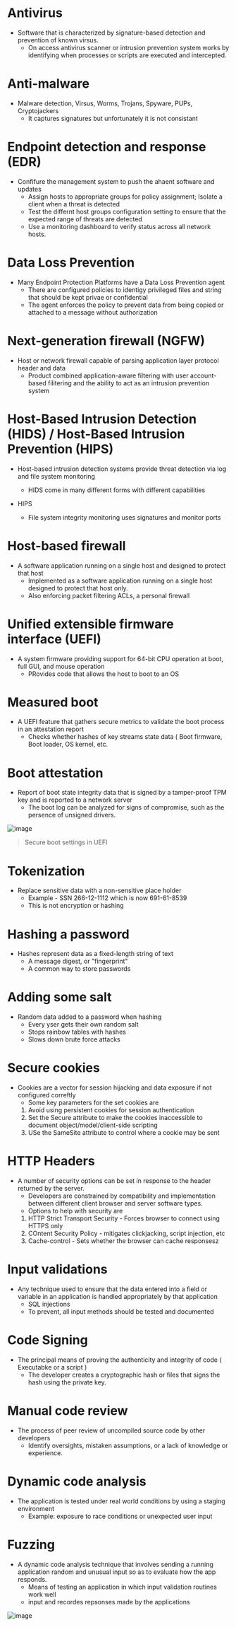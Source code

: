 # Antivirus
-  Software that is characterized by signature-based detection and prevention of known virsus.
   - On access antivirus scanner or intrusion prevention system works by identifying when processes or scripts are executed and intercepted. 

# Anti-malware
- Malware detection, Virsus, Worms, Trojans, Spyware, PUPs, Cryptojackers
  - It captures signatures but unfortunately it is not consistant

# Endpoint detection and response (EDR)
- Confifure the management system to push the ahaent software and updates 
  - Assign hosts to appropriate groups for policy assignment; Isolate a client when a threat is detected
  - Test the differnt host groups configuration setting to ensure that the expected range of threats are detected
  - Use a monitoring dashboard to verify status across all network hosts.

# Data Loss Prevention
- Many Endpoint Protection Platforms have a Data Loss Prevention agent
  - There are configured policies to identigy privileged files and string that should be kept privae or confidential 
  - The agent enforces the policy to prevent data from being copied or attached to a message without authorization

# Next-generation firewall (NGFW) 
- Host or network firewall capable of parsing application layer protocol header and data 
  - Product combined application-aware filtering with user account-based filitering and the ability to act as an intrusion prevention system

# Host-Based Intrusion Detection (HIDS) / Host-Based Intrusion Prevention (HIPS)
- Host-based intrusion detection systems provide threat detection via log and file system monitoring 
  - HIDS come in many different forms with different capabilities 

- HIPS
  - File system integrity monitoring uses signatures and monitor ports

# Host-based firewall
- A software application running on a single host and designed to protect that host
  - Implemented as a software application running on a single host designed to protect that host only.
  - Also enforcing packet filtering ACLs, a personal firewall 

# Unified extensible firmware interface (UEFI)
- A system firmware providing support for 64-bit CPU operation at boot, full GUI, and mouse operation 
  - PRovides code that allows the host to boot to an OS

# Measured boot
- A UEFI feature that gathers secure metrics to validate the boot process in an attestation report
  - Checks whether hashes of key streams state data ( Boot firmware, Boot loader, OS kernel, etc.
 
 # Boot attestation
 - Report of boot state integrity data that is signed by a tamper-proof TPM key and is reported to a network server
   - The boot log can be analyzed for signs of compromise, such as the persence of unsigned drivers.
   
![image](https://user-images.githubusercontent.com/81980702/120778594-18a93380-c4ec-11eb-9ef2-32a551f021d0.png)
> Secure boot settings in UEFI

# Tokenization
- Replace sensitive data with a non-sensitive place holder
  - Example - SSN 266-12-1112 which is now 691-61-8539
  - This is not encryption or hashing 

# Hashing a password
- Hashes represent data as a fixed-length string of text
  - A message digest, or "fingerprint"
  - A common way to store passwords

# Adding some salt
- Random data added to a password when hashing
  - Every yser gets their own random salt 
  - Stops rainbow tables with hashes
  - Slows down brute force attacks 

# Secure cookies
- Cookies are a vector for session hijacking and data exposure if not configured correftly
  - Some key parameters for the set cookies are
  1. Avoid using persistent cookies for session authentication
  2. Set the Secure attribute to make the cookies inaccessible to document object/model/client-side scripting
  3. USe the SameSite attribute to control where a cookie may be sent 

# HTTP Headers
- A number of security options can be set in response to the header returned by the server. 
  - Developers are constrained by compatibility and implementation between different client browser and server software types.
  - Options to help with security are
  1. HTTP Strict Transport Security - Forces browser to connect using HTTPS only
  2. COntent Security Policy - mitigates clickjacking, script injection, etc
  3. Cache-control - Sets whether the browser can cache responsesz

# Input validations
- Any technique used to ensure that the data entered into a field or variable in an application is handled appropriately by that application
  - SQL injections 
  - To prevent, all input methods should be tested and documented

# Code Signing
- The principal means of proving the authenticity and integrity of code ( Executabke or a script )
  - The developer creates a cryptographic hash or files that signs the hash using the private key. 

# Manual code review
- The process of peer review of uncompiled source code by other developers 
  - Identify oversights, mistaken assumptions, or a lack of knowledge or experience.

# Dynamic code analysis
- The application is tested under real world conditions by using a staging environment 
  - Example: exposure to race conditions or unexpected user input

# Fuzzing
- A dynamic code analysis technique that involves sending a running application random and unusual input so as to evaluate how the app responds. 
  - Means of testing an application in which input validation routines work well
  - input and recordes repsonses made by the applications

![image](https://user-images.githubusercontent.com/81980702/120784416-adfaf680-c4f1-11eb-95cc-d5dbfa2938b6.png)
















